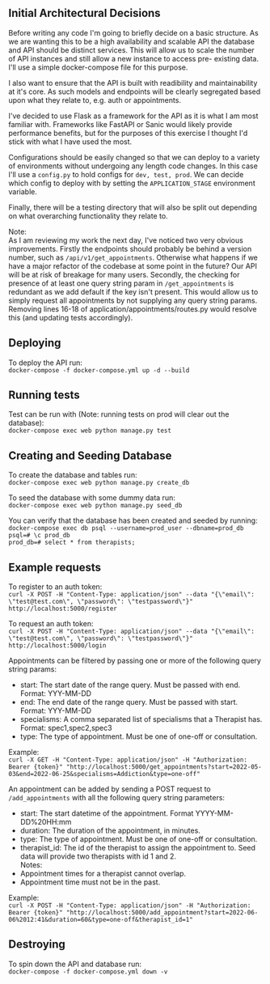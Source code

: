 ## Initial Architectural Decisions
Before writing any code I'm going to briefly decide on a basic structure.
As we are wanting this to be a high availability and scalable API the 
database and API should be distinct services. This will allow us to scale
the number of API instances and still allow a new instance to access pre-
existing data. I'll use a simple docker-compose file for this purpose.

I also want to ensure that the API is built with readibility and 
maintainability at it's core. As such models and endpoints will 
be clearly segregated based upon what they relate to, e.g. auth
or appointments.

I've decided to use Flask as a framework for the API as it is 
what I am most familiar with. Frameworks like FastAPI or Sanic
would likely provide performance benefits, but for the purposes
of this exercise I thought I'd stick with what I have used the most.

Configurations should be easily changed so that we can deploy to a
variety of environments without undergoing any length code changes.
In this case I'll use a `config.py` to hold configs for `dev, test, prod`.
We can decide which config to deploy with by setting the `APPLICATION_STAGE`
environment variable.

Finally, there will be a testing directory that will also be split out
depending on what overarching functionality they relate to.

Note:  
As I am reviewing my work the next day, I've noticed two very obvious improvements. Firstly 
the endpoints should probably be behind a version number, such as `/api/v1/get_appointments`.
Otherwise what happens if we have a major refactor of the codebase at some point in the
future? Our API will be at risk of breakage for many users. 
Secondly, the checking for presence of at least one query string param in `/get_appointments`
is redundant as we add default if the key isn't present. This would allow us to simply
request all appointments by not supplying any query string params. Removing lines
16-18 of application/appointments/routes.py would resolve this (and updating tests accordingly).

## Deploying
To deploy the API run:  
`docker-compose -f docker-compose.yml up -d --build`

## Running tests
Test can be run with (Note: running tests on prod will clear out the database):  
`docker-compose exec web python manage.py test`

## Creating and Seeding Database
To create the database and tables run:  
`docker-compose exec web python manage.py create_db`

To seed the database with some dummy data run:  
`docker-compose exec web python manage.py seed_db`

You can verify that the database has been created and seeded by running:  
`docker-compose exec db psql --username=prod_user --dbname=prod_db`  
`psql=# \c prod_db`  
`prod_db=# select * from therapists;`  

## Example requests
To register to an auth token:  
`curl -X POST -H "Content-Type: application/json" --data "{\"email\": \"test@test.com\", \"password\": \"testpassword\"}" http://localhost:5000/register`

To request an auth token:  
`curl -X POST -H "Content-Type: application/json" --data "{\"email\": \"test@test.com\", \"password\": \"testpassword\"}" http://localhost:5000/login`

Appointments can be filtered by passing one or more of the following query string params:
* start: The start date of the range query. Must be passed with end. Format: YYY-MM-DD
* end: The end date of the range query. Must be passed with start. Format: YYY-MM-DD
* specialisms: A comma separated list of specialisms that a Therapist has. Format: spec1,spec2,spec3
* type: The type of appointment. Must be one of one-off or consultation.

Example:  
`curl -X GET -H "Content-Type: application/json" -H "Authorization: Bearer {token}" "http://localhost:5000/get_appointments?start=2022-05-03&end=2022-06-25&specialisms=Addiction&type=one-off"`

An appointment can be added by sending a POST request to `/add_appointments` with all the following query string parameters:
* start: The start datetime of the appointment. Format YYYY-MM-DD%20HH:mm
* duration: The duration of the appointment, in minutes.
* type: The type of appointment. Must be one of one-off or consultation.
* therapist_id: The id of the therapist to assign the appointment to. Seed data will provide two therapists with id 1 and 2.  
Notes:  
* Appointment times for a therapist cannot overlap.
* Appointment time must not be in the past.

Example:  
`curl -X POST -H "Content-Type: application/json" -H "Authorization: Bearer {token}" "http://localhost:5000/add_appointment?start=2022-06-06%2012:41&duration=60&type=one-off&therapist_id=1"`

## Destroying
To spin down the API and database run:  
`docker-compose -f docker-compose.yml down -v`

